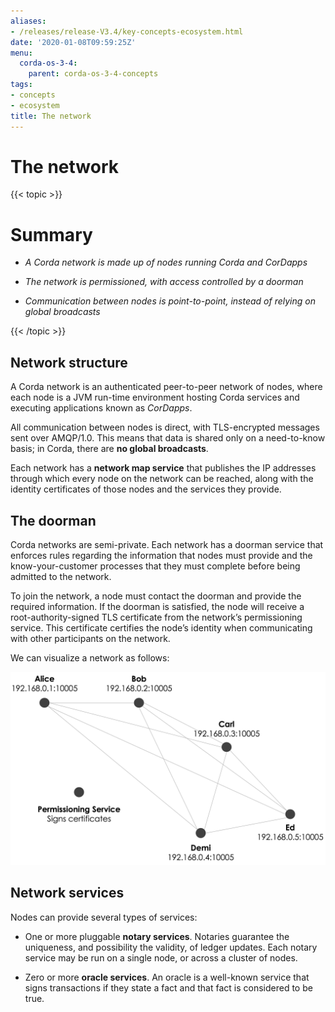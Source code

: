 ```yaml
---
aliases:
- /releases/release-V3.4/key-concepts-ecosystem.html
date: '2020-01-08T09:59:25Z'
menu:
  corda-os-3-4:
    parent: corda-os-3-4-concepts
tags:
- concepts
- ecosystem
title: The network
---
```



# The network


{{< topic >}}
# Summary


* *A Corda network is made up of nodes running Corda and CorDapps*


* *The network is permissioned, with access controlled by a doorman*


* *Communication between nodes is point-to-point, instead of relying on global broadcasts*



{{< /topic >}}
## Network structure

A Corda network is an authenticated peer-to-peer network of nodes, where each node is a JVM run-time environment
                hosting Corda services and executing applications known as *CorDapps*.

All communication between nodes is direct, with TLS-encrypted messages sent over AMQP/1.0. This means that data is
                shared only on a need-to-know basis; in Corda, there are **no global broadcasts**.

Each network has a **network map service** that publishes the IP addresses through which every node on the network can
                be reached, along with the identity certificates of those nodes and the services they provide.


## The doorman

Corda networks are semi-private. Each network has a doorman service that enforces rules regarding the information
                that nodes must provide and the know-your-customer processes that they must complete before being admitted to the
                network.

To join the network, a node must contact the doorman and provide the required information. If the doorman is
                satisfied, the node will receive a root-authority-signed TLS certificate from the network’s permissioning service.
                This certificate certifies the node’s identity when communicating with other participants on the network.

We can visualize a network as follows:

![network](resources/network.png "network")
## Network services

Nodes can provide several types of services:


* One or more pluggable **notary services**. Notaries guarantee the uniqueness, and possibility the validity, of ledger
                        updates. Each notary service may be run on a single node, or across a cluster of nodes.


* Zero or more **oracle services**. An oracle is a well-known service that signs transactions if they state a fact and
                        that fact is considered to be true.



